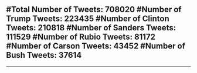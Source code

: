 #Total Number of Tweets: 708020 
#Number of Trump Tweets: 223435
#Number of Clinton Tweets: 210818
#Number of Sanders Tweets: 111529
#Number of Rubio Tweets: 81172
#Number of Carson Tweets: 43452
#Number of Bush Tweets: 37614
---
---
